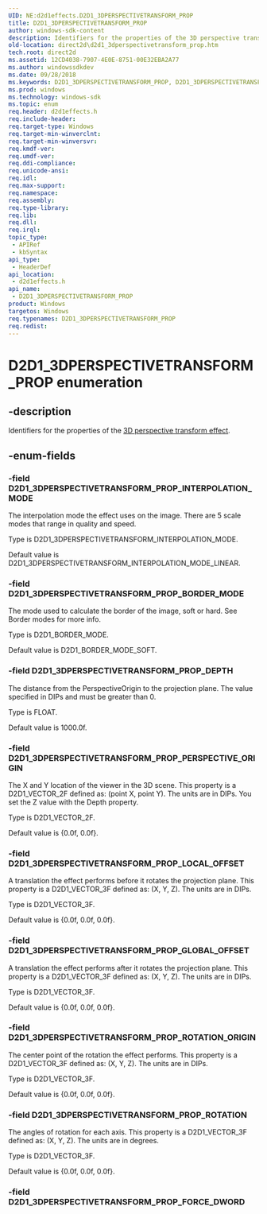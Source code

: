 ```yaml
---
UID: NE:d2d1effects.D2D1_3DPERSPECTIVETRANSFORM_PROP
title: D2D1_3DPERSPECTIVETRANSFORM_PROP
author: windows-sdk-content
description: Identifiers for the properties of the 3D perspective transform effect.
old-location: direct2d\d2d1_3dperspectivetransform_prop.htm
tech.root: direct2d
ms.assetid: 12CD4038-7907-4E0E-8751-00E32EBA2A77
ms.author: windowssdkdev
ms.date: 09/28/2018
ms.keywords: D2D1_3DPERSPECTIVETRANSFORM_PROP, D2D1_3DPERSPECTIVETRANSFORM_PROP enumeration [Direct2D], D2D1_3DPERSPECTIVETRANSFORM_PROP_BORDER_MODE, D2D1_3DPERSPECTIVETRANSFORM_PROP_DEPTH, D2D1_3DPERSPECTIVETRANSFORM_PROP_GLOBAL_OFFSET, D2D1_3DPERSPECTIVETRANSFORM_PROP_INTERPOLATION_MODE, D2D1_3DPERSPECTIVETRANSFORM_PROP_LOCAL_OFFSET, D2D1_3DPERSPECTIVETRANSFORM_PROP_PERSPECTIVE_ORIGIN, D2D1_3DPERSPECTIVETRANSFORM_PROP_ROTATION, D2D1_3DPERSPECTIVETRANSFORM_PROP_ROTATION_ORIGIN, d2d1effects/D2D1_3DPERSPECTIVETRANSFORM_PROP, d2d1effects/D2D1_3DPERSPECTIVETRANSFORM_PROP_BORDER_MODE, d2d1effects/D2D1_3DPERSPECTIVETRANSFORM_PROP_DEPTH, d2d1effects/D2D1_3DPERSPECTIVETRANSFORM_PROP_GLOBAL_OFFSET, d2d1effects/D2D1_3DPERSPECTIVETRANSFORM_PROP_INTERPOLATION_MODE, d2d1effects/D2D1_3DPERSPECTIVETRANSFORM_PROP_LOCAL_OFFSET, d2d1effects/D2D1_3DPERSPECTIVETRANSFORM_PROP_PERSPECTIVE_ORIGIN, d2d1effects/D2D1_3DPERSPECTIVETRANSFORM_PROP_ROTATION, d2d1effects/D2D1_3DPERSPECTIVETRANSFORM_PROP_ROTATION_ORIGIN, direct2d.d2d1_3dperspectivetransform_prop
ms.prod: windows
ms.technology: windows-sdk
ms.topic: enum
req.header: d2d1effects.h
req.include-header: 
req.target-type: Windows
req.target-min-winverclnt: 
req.target-min-winversvr: 
req.kmdf-ver: 
req.umdf-ver: 
req.ddi-compliance: 
req.unicode-ansi: 
req.idl: 
req.max-support: 
req.namespace: 
req.assembly: 
req.type-library: 
req.lib: 
req.dll: 
req.irql: 
topic_type:
 - APIRef
 - kbSyntax
api_type:
 - HeaderDef
api_location:
 - d2d1effects.h
api_name:
 - D2D1_3DPERSPECTIVETRANSFORM_PROP
product: Windows
targetos: Windows
req.typenames: D2D1_3DPERSPECTIVETRANSFORM_PROP
req.redist: 
---
```


# D2D1_3DPERSPECTIVETRANSFORM_PROP enumeration


## -description


Identifiers for the properties of the <a href="https://msdn.microsoft.com/0E1A940E-2DCA-4772-BB68-7E5EF5CEF833">3D perspective transform effect</a>.
        


## -enum-fields




### -field D2D1_3DPERSPECTIVETRANSFORM_PROP_INTERPOLATION_MODE

The interpolation mode the effect uses on the image. There are 5 scale modes that range in quality and speed.
            

Type is D2D1_3DPERSPECTIVETRANSFORM_INTERPOLATION_MODE.

Default value is D2D1_3DPERSPECTIVETRANSFORM_INTERPOLATION_MODE_LINEAR.


### -field D2D1_3DPERSPECTIVETRANSFORM_PROP_BORDER_MODE

The mode used to calculate the border of the image, soft or hard. See Border modes for more info.
            

Type is D2D1_BORDER_MODE.

Default value is D2D1_BORDER_MODE_SOFT.


### -field D2D1_3DPERSPECTIVETRANSFORM_PROP_DEPTH

The distance from the PerspectiveOrigin to the projection plane. The value specified in DIPs and must be greater than 0.
            

Type is FLOAT.

Default value is 1000.0f.


### -field D2D1_3DPERSPECTIVETRANSFORM_PROP_PERSPECTIVE_ORIGIN

The X and Y location of the viewer in the 3D scene. This property is a D2D1_VECTOR_2F defined as: (point X, point Y). The units are in DIPs.
            You set the Z value with the Depth property.
            

Type is D2D1_VECTOR_2F.

Default value is {0.0f, 0.0f}.


### -field D2D1_3DPERSPECTIVETRANSFORM_PROP_LOCAL_OFFSET

A translation the effect performs before it rotates the projection plane. This property is a D2D1_VECTOR_3F defined as: (X, Y, Z). The units are in DIPs.
            

Type is D2D1_VECTOR_3F.

Default value is {0.0f, 0.0f, 0.0f}.


### -field D2D1_3DPERSPECTIVETRANSFORM_PROP_GLOBAL_OFFSET

A translation the effect performs after it rotates the projection plane. This property is a D2D1_VECTOR_3F defined as: (X, Y, Z). The units are in DIPs.
            

Type is D2D1_VECTOR_3F.

Default value is {0.0f, 0.0f, 0.0f}.


### -field D2D1_3DPERSPECTIVETRANSFORM_PROP_ROTATION_ORIGIN

The center point of the rotation the effect performs. This property is a D2D1_VECTOR_3F defined as: (X, Y, Z). The units are in DIPs.
            

Type is D2D1_VECTOR_3F.

Default value is {0.0f, 0.0f, 0.0f}.


### -field D2D1_3DPERSPECTIVETRANSFORM_PROP_ROTATION

The angles of rotation for each axis. This property is a D2D1_VECTOR_3F defined as: (X, Y, Z). The units are in degrees.
            

Type is D2D1_VECTOR_3F.

Default value is {0.0f, 0.0f, 0.0f}.


### -field D2D1_3DPERSPECTIVETRANSFORM_PROP_FORCE_DWORD



